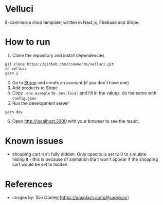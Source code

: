 # Velluci

E-commerce shop template, written in Next.js, Firebase and Stripe.

# How to run

1. Clone the repository and install dependencies

```bash
git clone https://github.com/codenerds/velluci.git
cd velluci
yarn i
```

2. Go to [Stripe](https://stripe.com) and create an account (if you don't have one)
3. Add products to Stripe
4. Copy `.env.example` to `.env.local` and fill in the values, do the same with `config.json`
5. Run the development server

```bash
yarn dev
```

6. Open [http://localhost:3000](http://localhost:3000) with your browser to see the result.

# Known issues

- shopping cart isn't fully hidden. Only opacity is set to 0 to simulate hiding it - this is because of animation tha't won't appear if the shopping cart would be set to hidden

# References

- Images by: (Ian Dooley)[https://unsplash.com/@sadswim]
